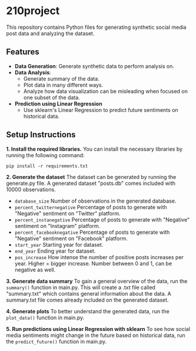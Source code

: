 # 210project
This repository contains Python files for generating synthetic social media post data and analyzing the dataset. 

## Features
- **Data Generation**: Generate synthetic data to perform analysis on.
- **Data Analysis**: 
    - Generate summary of the data.
    - Plot data in many different ways.
    - Analyze how data visualization can be misleading when focused on one subset of the data.
- **Prediction using Linear Regression**
    - Use sklearn's Linear Regression to predict future sentiments on historical data.

## Setup Instructions
**1. Install the required libraries.**
You can install the necessary libraries by running the following command:
```
pip install -r requirements.txt
```

**2. Generate the dataset**
The dataset can be generated by running the generate.py file. A generated dataset "posts.db" comes included with 10000 observations.
-   `database_size` Number of observations in the generated database.
-   `percent_twitternegative` Percentage of posts to generate with "Negative" sentiment on "Twitter" platform.
-   `percent_instanegative` Percentage of posts to generate with "Negative" sentiment on "Instagram" platform.
-   `percent_facebooknegative` Percentage of posts to generate with "Negative" sentiment on "Facebook" platform.
-   `start_year` Starting year for dataset.
-   `end_year` Ending year for dataset.
-   `pos_increase` How intense the number of positive posts increases per year. Higher = bigger increase. Number between 0 and 1, can be negative as well.

**3. Generate data summary**
To gain a general overview of the data, run the `summary()` function in main.py. This will create a .txt file called "summary.txt" which contains general information about the data. A summary.txt file comes already included on the generated dataset.

**4. Generate plots**
To better understand the generated data, run the `plot_data()` function in main.py.

**5. Run predictions using Linear Regression with sklearn**
To see how social media sentiments might change in the future based on historical data, run the `predict_future()` function in main.py.